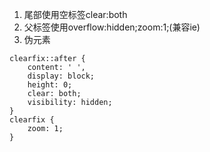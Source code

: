 1. 尾部使用空标签clear:both
2. 父标签使用overflow:hidden;zoom:1;(兼容ie)
3. 伪元素
```
clearfix::after {
    content: ' ',
    display: block;
    height: 0;
    clear: both;
    visibility: hidden;
}
clearfix {
    zoom: 1;
}
```